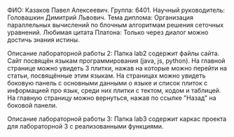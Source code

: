 ФИО: Казаков Павел Алексеевич.
Группа: 6401.
Научный руководитель: Головашкин Димитрий Львович.
Тема диплома: Организация параллельных вычислений по блочным алгоритмам решения сеточных уравнений.
Любимая цитата Платона: Только через диалог можно достичь знания истины.

Описание лабораторной работы 2:
Папка lab2 содержит файлы сайта.
Сайт посвящён языкам программирования (java, js, python). 
На главной странице можно увидеть 3 плитки, нажав на которые можно перейти на статьи, посвящённые этим языкам.
На страницах можно увидеть боковую панель с основными данными о языке и список плиток с информацией про язык, среди них плитки с тектом, кодом и таблицей.
На главную страницу можно вернуться, нажав по ссылке "Назад" на боковой панели.

Описание лабораторной работы 3:
Папка lab3 содержит каркас проекта для лабораторной 3 с реализованными функциями.
